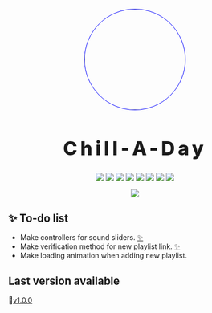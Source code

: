 <p align="center">
    <img src="https://drive.google.com/uc?export=view&id=15id50RkDQplGHQLVoLKVSX-J6H43iyIS" style="border-radius:50%; width:200px; border: 1px solid blue;">
</p>

<h1 align="center" style="font-size: 38px; font-weight: 800; letter-spacing: 6px">
    Chill-A-Day
</h1>

<p align="center">
    <img src="https://img.shields.io/github/contributors/Bit-Tech-Team/Chill-A-Day?style=plastic">
    <img src="https://img.shields.io/github/downloads/Bit-Tech-Team/Chill-A-Day/total?style=plastic">
    <img src="https://img.shields.io/github/repo-size/Bit-Tech-Team/Chill-A-Day?style=plastic">
    <img src="https://img.shields.io/github/package-json/v/Bit-Tech-Team/Chill-A-Day?style=plastic">
    <img src="https://img.shields.io/github/stars/Bit-Tech-Team/Chill-A-Day?style=social">
    <img src="https://img.shields.io/github/issues/Bit-Tech-Team/Chill-A-Day">
    <img src="https://img.shields.io/github/issues-closed/Bit-Tech-Team/Chill-A-Day?style=plastic">
    <img src="https://img.shields.io/github/commit-activity/m/Bit-Tech-Team/Chill-A-Day?style=plastic">
</p>

<p align="center">
    <img src="https://drive.google.com/uc?export=view&id=1mk0jftx3qlbbCOGeFP6-2UMV40Up8Bz4">
</p>

## :sparkles: To-do list

- Make controllers for sound sliders. [:sparkles:](https://github.com/Bit-Tech-Team/Chill-A-Day/issues/1)
- Make verification method for new playlist link. [:sparkles:](https://github.com/Bit-Tech-Team/Chill-A-Day/issues/2)
- Make loading animation when adding new playlist.

## Last version available

🚀[v1.0.0](https://github.com/Bit-Tech-Team/Chill-A-Day/releases/tag/v1.0.0)
